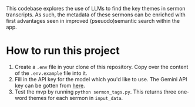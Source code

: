 This codebase explores the use of LLMs to find the key themes in sermon transcripts. As such, the metadata of these sermons can be enriched with first advantages seen in improved (pseuodo)semantic search within the app. 

# How to run this project
1. Create a `.env` file in your clone of this repository. Copy over the content of the `.env.example` file into it.
1. Fill in the API key for the model which you'd like to use. The Gemini API key can be gotten from [here](https://ai.google.dev/gemini-api/docs).
1. Test the mvp by running `python sermon_tags.py`. This returns three one-word themes for each sermon in `input_data`.
